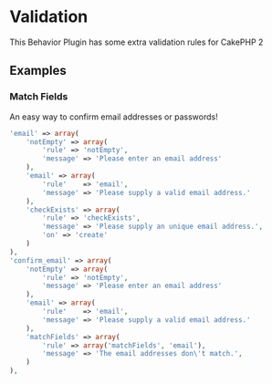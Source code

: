 # Validation
This Behavior Plugin has some extra validation rules for CakePHP 2

## Examples

### Match Fields

An easy way to confirm email addresses or passwords!

```php
'email' => array(
    'notEmpty' => array(
        'rule' => 'notEmpty',
        'message' => 'Please enter an email address'
    ),
    'email' => array(
        'rule'    => 'email',
        'message' => 'Please supply a valid email address.'
    ),
    'checkExists' => array(
        'rule' => 'checkExists',
        'message' => 'Please supply an unique email address.',
        'on' => 'create'
    )
),
'confirm_email' => array(
    'notEmpty' => array(
        'rule' => 'notEmpty',
        'message' => 'Please enter an email address'
    ),
    'email' => array(
        'rule'    => 'email',
        'message' => 'Please supply a valid email address.'
    ),
    'matchFields' => array(
        'rule' => array('matchFields', 'email'),
        'message' => 'The email addresses don\'t match.',
    )
),
```